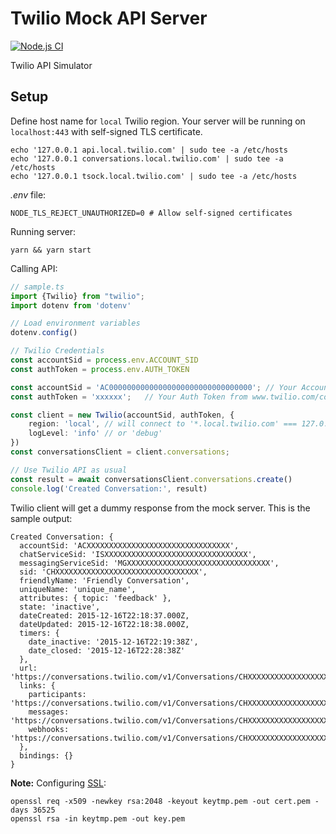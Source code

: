 # Twilio Mock API Server

[![Node.js CI](https://github.com/kpavlov/twilio-mock/actions/workflows/node.js.yml/badge.svg)](https://github.com/kpavlov/twilio-mock/actions/workflows/node.js.yml)

Twilio API Simulator

## Setup

Define host name for `local` Twilio region. Your server will be running on `localhost:443` with self-signed TLS
certificate.

```shell
echo '127.0.0.1 api.local.twilio.com' | sudo tee -a /etc/hosts
echo '127.0.0.1 conversations.local.twilio.com' | sudo tee -a /etc/hosts
echo '127.0.0.1 tsock.local.twilio.com' | sudo tee -a /etc/hosts
```

_.env_ file:

```dotenv .env
NODE_TLS_REJECT_UNAUTHORIZED=0 # Allow self-signed certificates
```

Running server:

```shell
yarn && yarn start
```

Calling API:

```typescript
// sample.ts
import {Twilio} from "twilio";
import dotenv from 'dotenv'

// Load environment variables
dotenv.config()

// Twilio Credentials
const accountSid = process.env.ACCOUNT_SID
const authToken = process.env.AUTH_TOKEN

const accountSid = 'AC00000000000000000000000000000000'; // Your Account SID from www.twilio.com/console
const authToken = 'xxxxxx';   // Your Auth Token from www.twilio.com/console

const client = new Twilio(accountSid, authToken, {
    region: 'local', // will connect to '*.local.twilio.com' === 127.0.0.1
    logLevel: 'info' // or 'debug' 
})
const conversationsClient = client.conversations;

// Use Twilio API as usual
const result = await conversationsClient.conversations.create()
console.log('Created Conversation:', result)
```

Twilio client will get a dummy response from the mock server. This is the sample output:

```log
Created Conversation: {
  accountSid: 'ACXXXXXXXXXXXXXXXXXXXXXXXXXXXXXXXX',
  chatServiceSid: 'ISXXXXXXXXXXXXXXXXXXXXXXXXXXXXXXXX',
  messagingServiceSid: 'MGXXXXXXXXXXXXXXXXXXXXXXXXXXXXXXXX',
  sid: 'CHXXXXXXXXXXXXXXXXXXXXXXXXXXXXXXXX',
  friendlyName: 'Friendly Conversation',
  uniqueName: 'unique_name',
  attributes: { topic: 'feedback' },
  state: 'inactive',
  dateCreated: 2015-12-16T22:18:37.000Z,
  dateUpdated: 2015-12-16T22:18:38.000Z,
  timers: {
    date_inactive: '2015-12-16T22:19:38Z',
    date_closed: '2015-12-16T22:28:38Z'
  },
  url: 'https://conversations.twilio.com/v1/Conversations/CHXXXXXXXXXXXXXXXXXXXXXXXXXXXXXXXX',
  links: {
    participants: 'https://conversations.twilio.com/v1/Conversations/CHXXXXXXXXXXXXXXXXXXXXXXXXXXXXXXXX/Participants',
    messages: 'https://conversations.twilio.com/v1/Conversations/CHXXXXXXXXXXXXXXXXXXXXXXXXXXXXXXXX/Messages',
    webhooks: 'https://conversations.twilio.com/v1/Conversations/CHXXXXXXXXXXXXXXXXXXXXXXXXXXXXXXXX/Webhooks'
  },
  bindings: {}
}
```

**Note:**
Configuring [SSL](https://medium.com/@nitinpatel_20236/how-to-create-an-https-server-on-localhost-using-express-366435d61f28):

```shell
openssl req -x509 -newkey rsa:2048 -keyout keytmp.pem -out cert.pem -days 36525
openssl rsa -in keytmp.pem -out key.pem
```
